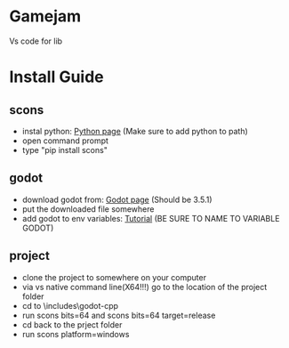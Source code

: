 # Gamejam
Vs code for lib

# Install Guide

## scons
- instal python: [Python page](https://www.python.org/) (Make sure to add python to path)  
- open command prompt  
- type "pip install scons"  

## godot
- download godot from: [Godot page](https://godotengine.org/) (Should be 3.5.1)
- put the downloaded file somewhere 
- add godot to env variables: [Tutorial](https://stackoverflow.com/questions/4822400/register-an-exe-so-you-can-run-it-from-any-command-line-in-windows#:~:text=In%20the%20Environment%20Variables%20tab,folder%20and%20it%20should%20work.) (BE SURE TO NAME TO VARIABLE GODOT)

## project
- clone the project to somewhere on your computer  
- via vs native command line(X64!!!) go to the location of the project folder  
- cd to \includes\godot-cpp  
- run scons bits=64 and scons bits=64 target=release
- cd back to the prject folder  
- run scons platform=windows  

